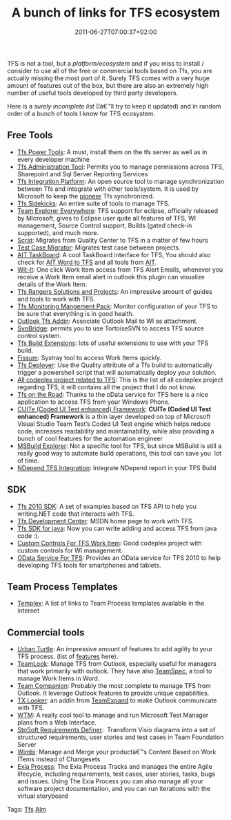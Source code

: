 ﻿---
title: "A bunch of links for TFS ecosystem"
description: ""
date: 2011-06-27T07:00:37+02:00
draft: false
tags: [ALM,Tfs]
categories: [Team Foundation Server]
---
TFS is not a tool, but a *platform/ecosystem* and if you miss to install / consider to use all of the free or commercial tools based on Tfs, you are actually missing the most part of it. Surely TFS comes with a very huge amount of features out of the box, but there are also an extremely high number of useful tools developed by third party developers.

Here is a *surely incomplete list* (Iâ€™ll try to keep it updated) and in random order of a bunch of tools I know for TFS ecosystem.

## Free Tools

- [Tfs Power Tools](http://visualstudiogallery.msdn.microsoft.com/c255a1e4-04ba-4f68-8f4e-cd473d6b971f): A must, install them on the tfs server as well as in every developer machine
- [Tfs Administration Tool](http://tfsadmin.codeplex.com/): Permits you to manage permissions across TFS, Sharepoint and Sql Server Reporting Services
- [Tfs Integration Platform](http://tfsintegration.codeplex.com/): An open source tool to manage synchronization between Tfs and integrate with other tools/system. It is used by Microsoft to keep the [pioneer](http://blogs.msdn.com/b/granth/archive/2009/08/27/vsts-pioneer-tfs2010-dogfood-server.aspx) Tfs synchronized.
- [Tfs Sidekicks](http://www.attrice.info/cm/tfs/): An entire suite of tools to manage TFS.
- [Team Explorer Everywhere](http://www.microsoft.com/downloads/en/details.aspx?displaylang=en&amp;FamilyID=af1f5168-c0f7-47c6-be7a-2a83a6c02e57): TFS support for eclipse, officially released by Microsoft, gives to Eclipse user quite all features of TFS, WI management, Source Control support, Builds (gated check-in supported), and much more.
- [Scrat](http://blogs.microsoft.co.il/blogs/shair/archive/2010/07/25/scrat-quality-center-to-tfs-2010-in-hours-instead-of-months.aspx): Migrates from Quality Center to TFS in a matter of few hours
- [Test Case Migrator](http://blogs.microsoft.co.il/blogs/shair/archive/2011/03/20/test-case-migrator-between-projects-wpf-metro.aspx): Migrates test case between projects.
- [AIT TaskBoard](http://www.aitgmbh.de/ait_scrum_taskboard.0.html?&amp;no_cache=1&amp;L=1): A cool TaskBoard interface for TFS, You should also check for [AIT Word to TFS](http://www.aitgmbh.de/word_to_tfs0.0.html?&amp;no_cache=1&amp;L=1) and all tools from [AIT](http://www.aitgmbh.de/91.0.html?&amp;no_cache=1&amp;L=1).
- [Wit-It](http://coolthingoftheday.blogspot.com/2009/02/wit-it-one-click-work-item-access-from.html): One click Work Item access from TFS Alert Emails, whenever you receive a Work Item email alert in outlook this plugin can visualize details of the Work Item.
- [Tfs Rangers Solutions and Projects](http://msdn.microsoft.com/en-us/vstudio/ee358787): An impressive amount of guides and tools to work with TFS.
- [Tfs Monitoring Mangement Pack](http://www.microsoft.com/downloads/en/details.aspx?FamilyID=97ca3b31-3653-4d60-bdad-3f2017febdc3&amp;displaylang=en): Monitor configuration of your TFS to be sure that everything is in good health.
- [Outlook Tfs Addin](http://outlooktfsaddin.codeplex.com/): Associate Outlook Mail to WI as attachment.
- [SvnBridge](http://svnbridge.codeplex.com/): permits you to use TortoiseSVN to access TFS source control system.
- [Tfs Build Extensions](http://tfsbuildextensions.codeplex.com/): lots of useful extensions to use with your TFS build.
- [Fissum](http://fissum.codeplex.com/): Systray tool to access Work Items quickly.
- [Tfs Deployer](http://tfsdeployer.codeplex.com/): Use the Quality attribute of a Tfs build to automatically trigger a powershell script that will automatically deploy your solution.
- [All codeplex project related to TFS](http://www.codeplex.com/site/search?ProjectSearchText=TFS): This is the list of all codeplex project regarding TFS, it will contains all the project that I do not know.
- [Tfs on the Road](http://blogs.msdn.com/b/briankel/archive/2011/06/07/tfs-on-the-road-a-new-windows-phone-7-app-for-team-foundation-server.aspx): Thanks to the oData service for TFS here is a nice application to access TFS from your Windows Phone.
- [CUITe (Coded UI Test enhanced) Framework](http://cuite.codeplex.com/):  **CUITe (Coded UI Test enhanced) Framework** is a thin layer developed on top of Microsoft Visual Studio Team Test’s Coded UI Test engine which helps reduce code, increases readability and maintainability, while also providing a bunch of cool features for the automation engineer
- [MSBuild Explorer](http://www.msbuildexplorer.com/): Not a specific tool for TFS, but since MSBuild is still a really good way to automate build operations, this tool can save you  lot of time.
- [NDepend TFS Integration](http://ndependtfs.codeplex.com/): Integrate NDepend report in your TFS Build

## SDK

- [Tfs 2010 SDK](http://archive.msdn.microsoft.com/TfsSdk): A set of examples based on TFS API to help you writing.NET code that interacts with TFS.
- [Tfs Development Center](http://msdn.microsoft.com/en-us/vstudio/default.aspx): MSDN home page to work with TFS.
- [Tfs SDK for java](http://www.microsoft.com/downloads/en/details.aspx?FamilyID=7a3c4332-6998-48ec-b689-e434d4218012&amp;displaylang=en): Now you can write adding and access TFS from java code :).
- [Custom Controls For TFS Work Item](http://witcustomcontrols.codeplex.com/): Good codeplex project with custom controls for WI management.
- [OData Service For TFS](http://www.microsoft.com/downloads/en/details.aspx?FamilyID=d6f8968c-f27f-43fb-88ae-8805db257a67&amp;displaylang=en): Provides an OData service for TFS 2010 to help developing TFS tools for smartphones and tablets.

## Team Process Templates

- [Templex](http://templex.codeplex.com/): A list of links to Team Process templates available in the internet

## Commercial tools

- [Urban Turtle](http://urbanturtle.com/download/): An impressive amount of features to add agility to your TFS process. (list of [features](http://urbanturtle.com/features/) here).
- [TeamLook](http://www.teamsystemsolutions.com/teamlook/teamlook-features.aspx): Manage TFS from Outlook, especially useful for managers that work primarily with outlook. They have also [TeamSpec](http://www.teamsystemsolutions.com/teamspec/teamspec-features.aspx), a tool to manage Work Items in Word.
- [Team Companion](http://www.ekobit.com/ProductsDetailView.aspx?id=1): Probably the most complete to manage TFS from Outlook. It leverage Outlook features to provide unique capabilities.
- [TX Looker](http://www.teamexpand.com/product/tx-looker): an addin from [TeamExpand](http://www.teamexpand.com/products/list) to make Outlook communicate with TFS.
- [WTM](http://www.sela.co.il/alm/products_WTM.html): A really cool tool to manage and run Microsoft Test Manager plans from a Web Interface.
- [StpSoft Requirements Definer](http://www.stpsoft.co.uk/definer/index.html):  Transform Visio diagrams into a set of structured requirements, user stories and test cases in Team Foundation Server
- [Wimbi](http://www.sela.co.il/alm/products_Wimbi.html): Manage and Merge your productâ€™s Content Based on Work ITems instead of Changesets
- [Exia Process](http://www.exiaprocess.com/pages/product): The Exia Process Tracks and manages the entire Agile lifecycle, including requirements, test cases, user stories, tasks, bugs and issues. Using The Exia Process you can also manage all your software project documentation, and you can run iterations with the virtual storyboard

Tags: [Tfs](http://technorati.com/tag/Tfs) [Alm](http://technorati.com/tag/Alm)
